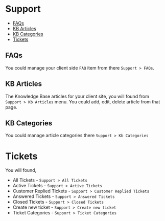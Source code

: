 # Support

- [FAQs](#faqs)
- [KB Articles](#kb-articles)
- [KB Categories](#kb-categories)
- [Tickets](#tickets)


## FAQs

You could manage your client side `FAQ` item from there `Support > FAQs`.

## KB Articles

The Knowledge Base articles for your client site, you will found from  `Support > Kb Articles` menu. You could add, edit, delete article from that page.

## KB Categories

You could manage article categories there `Support > Kb Categories`

# Tickets

You will found,

* All Tickets - `Support > All Tickets`
* Active Tickets - `Support > Active Tickets`
* Customer Replied Tickets - `Support > Customer Replied Tickets`
* Answered Tickets - `Support > Answered Tickets`
* Closed Tickets - `Support > Closed Tickets`
* Create new ticket - `Support > Create new ticket`
* Ticket Categories - `Support > Ticket Categories`
